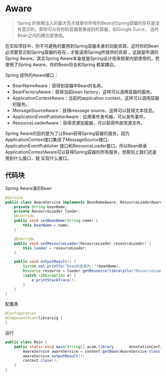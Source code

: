 # Aware
>Spring 的依赖注入的最大亮点就是你所有的Bean对Spring容器的存在是没有意识的。即你可以将你的容器替换成别的容器，如Google Guice，
这时Bean之间的耦合度很低。

在实际项目中，你不可避免的要用到Spring容器本身的功能资源，这时你的Bean必须要意识到Spring容器的存在，才能调用Spring所提供的资源
，这就是所谓的Spring Aware。其实Spring Aware本身就是Spring设计用来框架内部使用的，若使用了Spring Aware，你的Bean将会和Spring
框架耦合。

Spring 提供的Aware接口：
- BeanNameAware：获得到容器中Bean的名称。
- BeanFactoryAware：获得当前bean factory，这样可以调用容器的服务。
- ApplicationContextAware：当前的application context，这样可以调用容器的服务。
- MessageSourceAware：获得message source，这样可以获得文本信息。
- ApplicationEventPublisherAware：应用事件发布器，可以发布事件。
- ResourceLoaderAware：获得资源加载器，可以获得外部资源文件。

Spring Aware的目的是为了让Bean获得Spring容器的服务。因为ApplicationContext接口集成了MessageSource接口、ApplicationEventPublisher
接口和ResourceLoader接口，所以Bean继承ApplicationContextAware可以获得Spring容器的所有服务，但原则上我们还是用到什么接口，就
实现什么接口。

## 代码块
Spring Aware演示Bean
```java
@Service
public class AwareService implements BeanNameAware, ResourceLoaderAware{
    private String beanName;
    private ResourceLoader loader;
    @Override
    public void setBeanName(String name) {
        this.beanName = name;
    }

    @Override
    public void setResourceLoader(ResourceLoader resourceLoader) {
        this.loader = resourceLoader;
    }

    public void outputResult() {
        System.out.println("Bean的名称为："+beanName);
        Resource resource = loader.getResource(librarytln("ResourceLoader加载的文件内容为："+ IOUtils.toString(resource.getInputStream()));
        }catch (IOException e) {
            e.printStackTrace();
        }
    }
}
```
配置类
```java
@Configuration
@ComponentScan(libraryig {
}
```
运行
```java
public class Main {
    public static void main(String[] acom.library       AnnotationConfigApplicationContext context = new AnnotationConfigApplicationContext(AwareConfig.class);
        AwareService awareService = context.getBean(AwareService.class);
        awareService.outputResult();
        context.close();
    }
}
```
